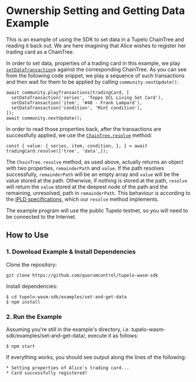 # Ownership Setting and Getting Data Example
This is an example of using the SDK to set data in a Tupelo ChainTree and reading it back out.
We are here imagining that Alice wishes to register her trading card as a ChainTree.

In order to set data, properties of a trading card in this example, we play 
[`setDataTransaction`](https://quorumcontrol.github.io/tupelo-wasm-sdk/docs/tupelo-wasm-sdk.setdatatransaction.html)s
against the corresponding ChainTree. As you can see from the following code snippet,
we play a sequence of such transactions and then wait for them to be applied by calling
`community.nextUpdate()`:

```
await community.playTransactions(tradingCard, [
  setDataTransaction('series', 'Topps UCL Living Set Card'),
  setDataTransaction('item', '#48 - Frank Lampard'),
  setDataTransaction('condition', 'Mint condition'),
]);
await community.nextUpdate();
```

In order to read those properties back, after the transactions
are successfully applied, we use the 
[`ChainTree.resolve`](https://quorumcontrol.github.io/tupelo-wasm-sdk/docs/tupelo-wasm-sdk.dag.resolve.html)
method:

```
const { value: { series, item, condition, }, } = await tradingCard.resolve(['tree', 'data',]);
```

The `ChainTree.resolve` method, as used above, actually returns an object with two properties,
`remainderPath` and `value`. If the path resolves successfully, `remainderPath` will be
an empty array and `value` will be the value stored at the path. Otherwise, if nothing is 
stored at the path, `resolve` will return the `value` stored at the deepest node of the path
and the remaining, unresolved, path in `remainderPath`. This behaviour is according to the
[IPLD specifications](https://github.com/ipld/interface-ipld-format#resolverresolvebinaryblob-path),
which our `resolve` method implements. 

The example program will use the public Tupelo testnet, so you will need to be connected to the
Internet.

## How to Use
### 1. Download Example & Install Dependencies
Clone the repository:

```
git clone https://github.com/quorumcontrol/tupelo-wasm-sdk
```

Install dependencies:

```
$ cd tupelo-wasm-sdk/examples/set-and-get-data
$ npm install
```

### 2. Run the Example
Assuming you're still in the example's directory, i.e. tupelo-wasm-sdk/examples/set-and-get-data/,
execute it as follows:

```
$ npm start
```

If everything works, you should see output along the lines of the following:

```
* Setting properties of Alice's trading card...
* Card successfully registered!
```
